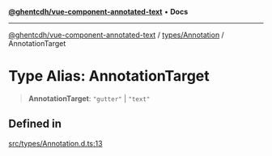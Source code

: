 [**@ghentcdh/vue-component-annotated-text**](../../../README.md) • **Docs**

***

[@ghentcdh/vue-component-annotated-text](../../../modules.md) / [types/Annotation](../README.md) / AnnotationTarget

# Type Alias: AnnotationTarget

> **AnnotationTarget**: `"gutter"` \| `"text"`

## Defined in

[src/types/Annotation.d.ts:13](https://github.com/GhentCDH/vue_component_annotated_text/blob/bbd5dc841c855a8533eb4b63ec1d23dd4ebf9e1d/src/types/Annotation.d.ts#L13)
